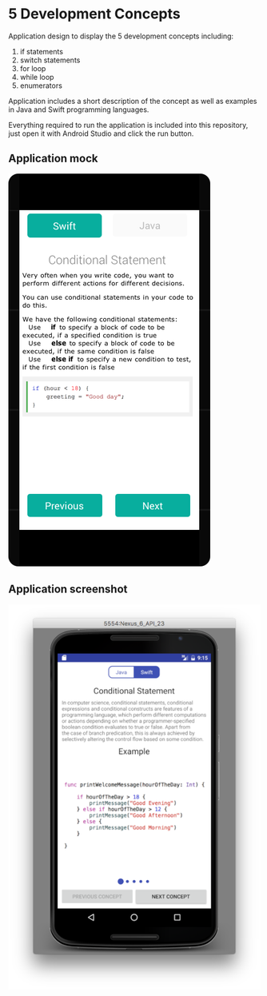 # 5 Development Concepts
Application design to display the 5 development concepts including:
1. if statements
2. switch statements
3. for loop
4. while loop
5. enumerators

Application includes a short description of the concept as well as examples in Java and Swift programming languages.

Everything required to run the application is included into this repository, just open it with Android Studio and click the run button.

## Application mock
![](mock.png)

## Application screenshot
![](screenshot.png)